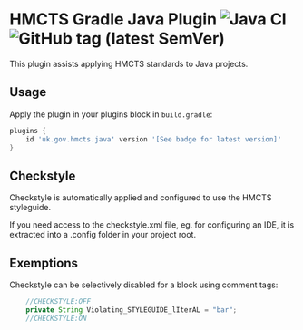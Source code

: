 # HMCTS Gradle Java Plugin ![Java CI](https://github.com/hmcts/gradle-java-plugin/workflows/Java%20CI/badge.svg) ![GitHub tag (latest SemVer)](https://img.shields.io/github/v/tag/hmcts/gradle-java-plugin?label=release)


This plugin assists applying HMCTS standards to Java projects.

## Usage

Apply the plugin in your plugins block in `build.gradle`:

```groovy
plugins {
    id 'uk.gov.hmcts.java' version '[See badge for latest version]'
}
```

## Checkstyle

Checkstyle is automatically applied and configured to use the HMCTS styleguide.

If you need access to the checkstyle.xml file, eg. for configuring an IDE, it is extracted into a
 .config folder in your project root.

## Exemptions

Checkstyle can be selectively disabled for a block using comment tags:

```java
    //CHECKSTYLE:OFF
    private String Violating_STYLEGUIDE_lIterAL = "bar";
    //CHECKSTYLE:ON
```


